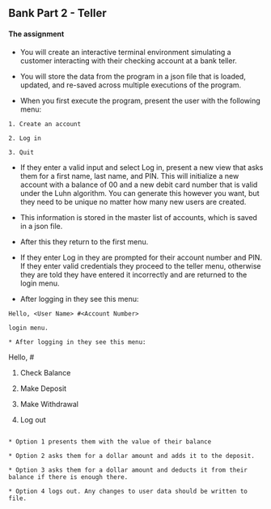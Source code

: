 ## Bank Part 2 - Teller

#### The assignment

* You will create an interactive terminal environment simulating a customer interacting with their checking account at a bank teller.

* You will store the data from the program in a json file that is loaded, updated, and re-saved across multiple executions of the program.

* When you first execute the program, present the user with the following menu:

```
1. Create an account

2. Log in

3. Quit
```

* If they enter a valid input and select Log in, present a new view that asks them for a first name, last name, and PIN. This will initialize a new account with a balance of 00 and a new debit card number that is valid under the Luhn algorithm. You can generate this however you want, but they need to be unique no matter how many new users are created.

* This information is stored in the master list of accounts, which is saved in a json file.

* After this they return to the first menu.

* If they enter Log in they are prompted for their account number and PIN. If they enter valid credentials they proceed to the teller menu, otherwise they are told they have entered it incorrectly and are returned to the login menu.

* After logging in they see this menu:

```
Hello, <User Name> #<Account Number>

login menu.

* After logging in they see this menu:

```
Hello, <User Name> #<Account Number>

1. Check Balance

2. Make Deposit

3. Make Withdrawal

4. Log out
```

* Option 1 presents them with the value of their balance

* Option 2 asks them for a dollar amount and adds it to the deposit.

* Option 3 asks them for a dollar amount and deducts it from their balance if there is enough there.

* Option 4 logs out. Any changes to user data should be written to file.
